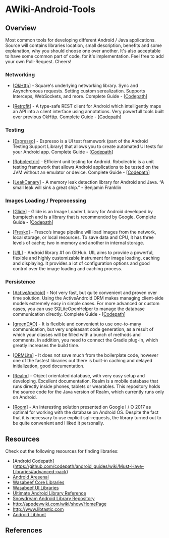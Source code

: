 # AWiki-Android-Tools


## Overview

Most common tools for developing different Android / Java applications. Source will contains libraries location, small description, benefits and some explanation, why you should choose one over another. It's also acceptable to have some common part of code, for it's implementation. Feel free to add your own Pull-Request. Cheers!





### Networking

 * [[OkHttp](http://square.github.io/okhttp/)] - Square's underlying networking library. Sync and Asynchronous requests. Setting custom serealization. Supports Interceps, WebSockets, and more. Complete Guide - [[Codepath](https://github.com/codepath/android_guides/wiki/Using-OkHttp)]
 
 * [[Retrofit](https://square.github.io/retrofit/)] - A type-safe REST client for Android which intelligently maps an API into a client interface using annotations. Very powerfull tools built over previous OkHttp. Complete Guide - [[Codepath](https://github.com/codepath/android_guides/wiki/Consuming-APIs-with-Retrofit)]


### Testing

 * [[Espresso](https://developer.android.com/training/testing/espresso/)] - Espresso is a UI test framework (part of the Android Testing Support Library) that allows you to create automated UI tests for your Android app. Complete Guide - [[Codepath](https://github.com/codepath/android_guides/wiki/UI-Testing-with-Espresso)] 
 
 * [[Robolectric](http://robolectric.org/)] - Efficient unit testing for Android. Robolectric is a unit testing framework that allows Android applications to be tested on the JVM without an emulator or device. Complete Guide - [[Codepath](https://github.com/codepath/android_guides/wiki/Unit-Testing-with-Robolectric)]
 
 * [[LeakCanary](https://github.com/square/leakcanary)] - A memory leak detection library for Android and Java. “A small leak will sink a great ship.” - Benjamin Franklin 

 
### Images Loading / Preprocessing

 * [[Glide](https://github.com/bumptech/glide)] - Glide is an Image Loader Library for Android developed by bumptech and is a library that is recommended by Google. Complete Guide - [[Codepath](https://github.com/codepath/android_guides/wiki/Displaying-Images-with-the-Glide-Library)]
 
 * [[Fresko](https://frescolib.org/)] - Fresco’s image pipeline will load images from the network, local storage, or local resources. To save data and CPU, it has three levels of cache; two in memory and another in internal storage.
 
 * [[UIL](https://github.com/nostra13/Android-Universal-Image-Loader)] - Android library #1 on GitHub. UIL aims to provide a powerful, flexible and highly customizable instrument for image loading, caching and displaying. It provides a lot of configuration options and good control over the image loading and caching process.




### Persistence

 * [[ActiveAndroid]()] - Not very fast, but quite convenient and proven over time solution. Using the ActiveAndroid ORM makes managing client-side models extremely easy in simple cases. For more advanced or custom cases, you can use SQLiteOpenHelper to manage the database communication directly. Complete Guide - [[Codepath](https://github.com/codepath/android_guides/wiki/ActiveAndroid-Guide)] 
 
 * [[greenDAO](https://github.com/greenrobot/greenDAO)] - It is flexible and convenient to use one-to-many communication, but very unpleasant code generation, as a result of which your classes will be filled with a bunch of methods and comments. In addition, you need to connect the Gradle plug-in, which greatly increases the build time.
 
 * [[ORMLite](http://ormlite.com/sqlite_java_android_orm.shtml)] - It does not save much from the boilerplate code, however one of the fastest libraries out there is built-in caching and delayed initialization, good documentation. 
 
 * [[Realm](https://github.com/realm/realm-java)] - Object orientated database, with very easy setup and developing. Excellent documentation. Realm is a mobile database that runs directly inside phones, tablets or wearables. This repository holds the source code for the Java version of Realm, which currently runs only on Android.
 
 * [[Room](https://developer.android.com/topic/libraries/architecture/room.html)] - An interesting solution presented on Google I / O 2017 as optimal for working with the database on Android OS. Despite the fact that it is necessary to use explicit sql-requests, the library turned out to be quite convenient and I liked it personally. 

## Resources

Check out the following resources for finding libraries:

 * [Android Codepath] (https://github.com/codepath/android_guides/wiki/Must-Have-Libraries#advanced-pack)
 * [Android Aresenal](http://android-arsenal.com)
 * [Wasabeef Core Libraries](https://github.com/wasabeef/awesome-android-libraries)
 * [Wasabeef UI Libraries](https://github.com/wasabeef/awesome-android-ui)
 * [Ultimate Android Library Reference](https://github.com/aritraroy/UltimateAndroidReference/blob/master/README.md)
 * [Snowdream Android Library Repository](https://snowdream.github.io/awesome-android/)
 * <http://appdevwiki.com/wiki/show/HomePage>
 * <http://www.libtastic.com>
 * [Android Libhunt](https://android.libhunt.com/)

## References

